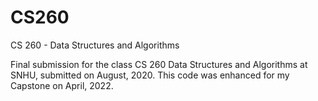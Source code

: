 # CS260
CS 260 - Data Structures and Algorithms

Final submission for the class CS 260 Data Structures and Algorithms at SNHU, submitted on August, 2020.
This code was enhanced for my Capstone on April, 2022.

